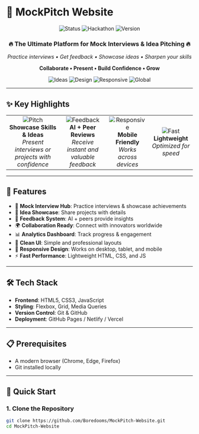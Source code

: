 # 🎤 MockPitch Website

<div align="center">
  <img src="https://img.shields.io/badge/🚀_Status-Live-brightgreen" alt="Status">
  <img src="https://img.shields.io/badge/🏆_Hackathon-IdeaPitch-blue" alt="Hackathon">
  <img src="https://img.shields.io/badge/⭐_Version-1.0.0-gold" alt="Version">
</div>

<div align="center">
  <h3>🔥 The Ultimate Platform for Mock Interviews & Idea Pitching 🔥</h3>
  <p><em>Practice interviews • Get feedback • Showcase ideas • Sharpen your skills</em></p>
  <p><strong>Collaborate • Present • Build Confidence • Grow</strong></p>
</div>

<div align="center">
  <img src="https://img.shields.io/badge/💡_Ideas-Creativity-purple" alt="Ideas">
  <img src="https://img.shields.io/badge/🖼️_Design-Clean_UI-orange" alt="Design">
  <img src="https://img.shields.io/badge/📱_Responsive-Mobile_Friendly-red" alt="Responsive">
  <img src="https://img.shields.io/badge/🌍_Reach-Global-green" alt="Global">
</div>

---

## ✨ Key Highlights

<div align="center">
  <table>
    <tr>
      <td align="center">
        <img src="https://img.shields.io/badge/🎤-Pitch_Your_Idea-gold?style=for-the-badge" alt="Pitch">
        <br><strong>Showcase Skills & Ideas</strong>
        <br><em>Present interviews or projects with confidence</em>
      </td>
      <td align="center">
        <img src="https://img.shields.io/badge/💬-Get_Feedback-blue?style=for-the-badge" alt="Feedback">
        <br><strong>AI + Peer Reviews</strong>
        <br><em>Receive instant and valuable feedback</em>
      </td>
      <td align="center">
        <img src="https://img.shields.io/badge/📱-Responsive-green?style=for-the-badge" alt="Responsive">
        <br><strong>Mobile Friendly</strong>
        <br><em>Works across devices</em>
      </td>
      <td align="center">
        <img src="https://img.shields.io/badge/⚡-Fast_Loading-orange?style=for-the-badge" alt="Fast">
        <br><strong>Lightweight</strong>
        <br><em>Optimized for speed</em>
      </td>
    </tr>
  </table>
</div>

---

## 🚀 Features

- 🎤 **Mock Interview Hub**: Practice interviews & showcase achievements  
- 📄 **Idea Showcase**: Share projects with details  
- 💬 **Feedback System**: AI + peers provide insights  
- 🌍 **Collaboration Ready**: Connect with innovators worldwide  
- 📊 **Analytics Dashboard**: Track progress & engagement  
- 🎨 **Clean UI**: Simple and professional layouts  
- 📱 **Responsive Design**: Works on desktop, tablet, and mobile  
- ⚡ **Fast Performance**: Lightweight HTML, CSS, and JS  

---

## 🛠 Tech Stack

- **Frontend**: HTML5, CSS3, JavaScript  
- **Styling**: Flexbox, Grid, Media Queries  
- **Version Control**: Git & GitHub  
- **Deployment**: GitHub Pages / Netlify / Vercel  

---

## 📋 Prerequisites

- A modern browser (Chrome, Edge, Firefox)  
- Git installed locally  

---

## 🚀 Quick Start

### 1. Clone the Repository
```bash
git clone https://github.com/Boredooms/MockPitch-Website.git
cd MockPitch-Website
